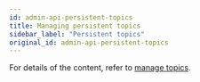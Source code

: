 ```yaml
---
id: admin-api-persistent-topics
title: Managing persistent topics
sidebar_label: "Persistent topics"
original_id: admin-api-persistent-topics
---
```


For details of the content, refer to [manage topics](admin-api-topics).
